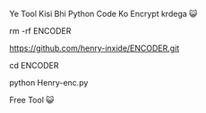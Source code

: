 Ye Tool Kisi Bhi Python Code Ko Encrypt krdega 😺


rm -rf ENCODER

https://github.com/henry-inxide/ENCODER.git

cd ENCODER

python Henry-enc.py


Free Tool 😺
